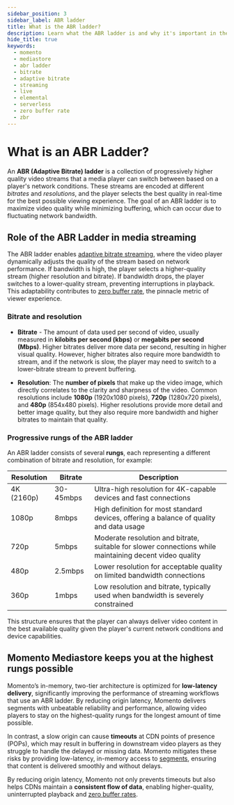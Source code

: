```yaml
---
sidebar_position: 3
sidebar_label: ABR ladder
title: What is the ABR ladder?
description: Learn what the ABR ladder is and why it's important in the world of media and entertainment.
hide_title: true
keywords:
  - momento
  - mediastore
  - abr ladder
  - bitrate
  - adaptive bitrate
  - streaming
  - live
  - elemental
  - serverless
  - zero buffer rate
  - zbr
---
```


# What is an ABR Ladder?

An **ABR (Adaptive Bitrate) ladder** is a collection of progressively higher quality video streams that a media player can switch between based on a player's network conditions. These streams are encoded at different *bitrates* and *resolutions*, and the player selects the best quality in real-time for the best possible viewing experience. The goal of an ABR ladder is to maximize video quality while minimizing buffering, which can occur due to fluctuating network bandwidth.

## Role of the ABR Ladder in media streaming

The ABR ladder enables [adaptive bitrate streaming](/mediastore/performance/adaptive-bitrates/how-it-works), where the video player dynamically adjusts the quality of the stream based on network performance. If bandwidth is high, the player selects a higher-quality stream (higher resolution and bitrate). If bandwidth drops, the player switches to a lower-quality stream, preventing interruptions in playback. This adaptability contributes to [zero buffer rate](/mediastore/core-concepts/zero-buffer-rate), the pinnacle metric of viewer experience.

### Bitrate and resolution

- **Bitrate** - The amount of data used per second of video, usually measured in **kilobits per second (kbps)** or **megabits per second (Mbps)**. Higher bitrates deliver more data per second, resulting in higher visual quality. However, higher bitrates also require more bandwidth to stream, and if the network is slow, the player may need to switch to a lower-bitrate stream to prevent buffering.

- **Resolution**: The **number of pixels** that make up the video image, which directly correlates to the clarity and sharpness of the video. Common resolutions include **1080p** (1920x1080 pixels), **720p** (1280x720 pixels), and **480p** (854x480 pixels). Higher resolutions provide more detail and better image quality, but they also require more bandwidth and higher bitrates to maintain that quality.

### Progressive rungs of the ABR ladder

An ABR ladder consists of several **rungs**, each representing a different combination of bitrate and resolution, for example:

<table className="customTable">
  <thead>
    <tr>
      <th>Resolution</th>
      <th>Bitrate</th>
      <th>Description</th>
    </tr>
  </thead>
  <tbody>
    <tr>
      <td>4K (2160p)</td>
      <td>30-45mbps</td>
      <td>Ultra-high resolution for 4K-capable devices and fast connections</td>
    </tr>
    <tr>
      <td>1080p</td>
      <td>8mbps</td>
      <td>High definition for most standard devices, offering a balance of quality and data usage</td>
    </tr>
    <tr>
      <td>720p</td>
      <td>5mbps</td>
      <td>Moderate resolution and bitrate, suitable for slower connections while maintaining decent video quality</td>
    </tr>
    <tr>
      <td>480p</td>
      <td>2.5mbps</td>
      <td>Lower resolution for acceptable quality on limited bandwidth connections</td>
    </tr>
    <tr>
      <td>360p</td>
      <td>1mbps</td>
      <td>Low resolution and bitrate, typically used when bandwidth is severely constrained</td>
    </tr>
  </tbody>
</table>

This structure ensures that the player can always deliver video content in the best available quality given the player's current network conditions and device capabilities.

## Momento Mediastore keeps you at the highest rungs possible

Momento’s in-memory, two-tier architecture is optimized for **low-latency delivery**, significantly improving the performance of streaming workflows that use an ABR ladder. By reducing origin latency, Momento delivers segments with unbeatable reliability and performance, allowing video players to stay on the highest-quality rungs for the longest amount of time possible.

In contrast, a slow origin can cause **timeouts** at CDN points of presence (POPs), which may result in buffering in downstream video players as they struggle to handle the delayed or missing data. Momento mitigates these risks by providing low-latency, in-memory access to [segments](/mediastore/core-concepts/segments), ensuring that content is delivered smoothly and without delays.

By reducing origin latency, Momento not only prevents timeouts but also helps CDNs maintain a **consistent flow of data**, enabling higher-quality, uninterrupted playback and [zero buffer rates](/mediastore/core-concepts/zero-buffer-rate). 
